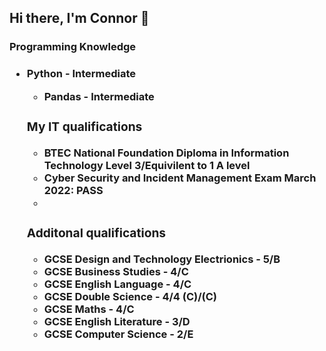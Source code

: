 <h2> Hi there, I'm Connor 👋 </h3>

<h3> Programming Knowledge <h3>
    <ul>
        <li> Python - Intermediate </li>
            <ul>
                <li> Pandas - Intermediate </li>
            </ul>
<h3> My IT qualifications </h3>
    <ul>    
        <li> BTEC National Foundation Diploma in Information Technology Level 3/Equivilent to 1 A level </li>
<!--    <li> BTEC National Extended Diploma in Information Technology Level 3/Equivilent to 2 A levels -->
        <li> Cyber Security and Incident Management Exam March 2022: PASS </li>
<!--    <li> IT Service Delivery Exam May 2022:  -->
        <li>     
   </ul> 
    
<h3> Additonal qualifications </h3>
    <ul> 
        <li> GCSE Design and Technology Electrionics - 5/B </li>
        <li> GCSE Business Studies - 4/C </li>
        <li> GCSE English Language - 4/C </li>
        <li> GCSE Double Science - 4/4 (C)/(C) </li>
        <li> GCSE Maths - 4/C </li>
        <li> GCSE English Literature - 3/D </li>
        <li> GCSE Computer Science - 2/E </li>
        
<!-- <h3> My programming Projects <h3> 
        <ul>
            <li></li>
            <li></li>
            <li></li>
        </ul>
-->
        
        

